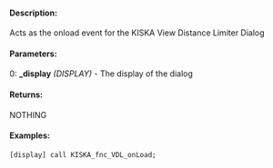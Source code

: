 #### Description:
Acts as the onload event for the KISKA View Distance Limiter Dialog

#### Parameters:
0: **_display** *(DISPLAY)* - The display of the dialog

#### Returns:
NOTHING

#### Examples:
```sqf
[display] call KISKA_fnc_VDL_onLoad;
```

